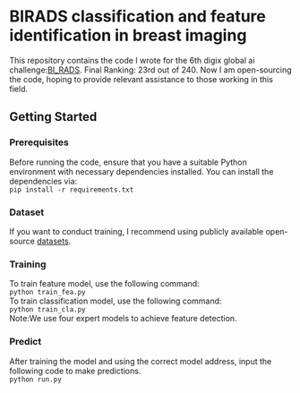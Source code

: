 # BIRADS classification and feature identification in breast imaging
This repository contains the code I wrote for the 6th digix global ai challenge:[BI_RADS](https://www.saikr.com/vse/2024/DIGIX).
Final Ranking: 23rd out of 240.
Now I am open-sourcing the code, hoping to provide relevant assistance to those working in this field.  

## Getting Started  
### Prerequisites  
Before running the code, ensure that you have a suitable Python environment with necessary dependencies installed. You can install the dependencies via:  
`pip install -r requirements.txt`  
### Dataset  
If you want to conduct training, I recommend using publicly available open-source [datasets](https://www.kaggle.com/datasets/jimitdand/mammographic-mass-data-set-for-breast-cancer).  
### Training
To train feature model, use the following command:  
`python train_fea.py`    
To train classification model, use the following command:  
`python train_cla.py`  
Note:We use four expert models to achieve feature detection.  
### Predict
After training the model and using the correct model address, input the following code to make predictions.  
`python run.py`  

